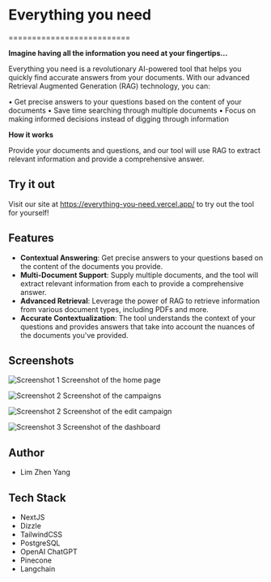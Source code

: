 # **Everything you need**
==========================

**Imagine having all the information you need at your fingertips...**

Everything you need is a revolutionary AI-powered tool that helps you quickly find accurate answers from your documents. With our advanced Retrieval Augmented Generation (RAG) technology, you can:

• Get precise answers to your questions based on the content of your documents
• Save time searching through multiple documents
• Focus on making informed decisions instead of digging through information

**How it works**

Provide your documents and questions, and our tool will use RAG to extract relevant information and provide a comprehensive answer.

**Try it out**
------------

Visit our site at https://everything-you-need.vercel.app/ to try out the tool for yourself!

**Features**
----------

* **Contextual Answering**: Get precise answers to your questions based on the content of the documents you provide.
* **Multi-Document Support**: Supply multiple documents, and the tool will extract relevant information from each to provide a comprehensive answer.
* **Advanced Retrieval**: Leverage the power of RAG to retrieve information from various document types, including PDFs and more.
* **Accurate Contextualization**: The tool understands the context of your questions and provides answers that take into account the nuances of the documents you've provided.

**Screenshots**
----------

![Screenshot 1](demo/home.png)
Screenshot of the home page

![Screenshot 2](demo/campaigns.png)
Screenshot of the campaigns

![Screenshot 2](demo/edit-campaign.png)
Screenshot of the edit campaign

![Screenshot 3](demo/dashboard.png)
Screenshot of the dashboard

**Author**
----------

* Lim Zhen Yang

**Tech Stack**
---------------
+ NextJS
+ Dizzle
+ TailwindCSS
+ PostgreSQL
+ OpenAI ChatGPT
+ Pinecone
+ Langchain
